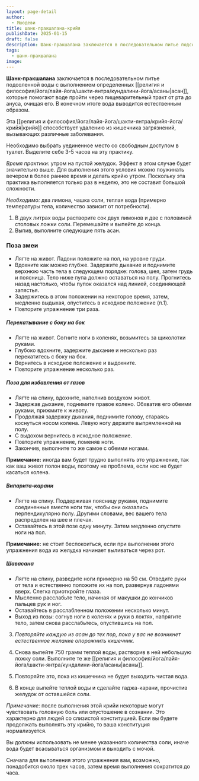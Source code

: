 ```yaml
---
layout: page-detail
author:
  - Яшодеви
title: шанк-пракшалана-крийя
publishDate: 2025-01-15
draft: false
description: Шанк-пракшалана заключается в последовательном питье подсоленной воды с выполнением определенных асан, которые помогают воде пройти через пищеварительный тракт от рта до ануса, очищая его. В конечном итоге вода выводится естественным образом.
tags:
  - шанк-пракшалана
image:
---
```

**Шанк-пракшалана** заключается в последовательном питье подсоленной воды с выполнением определенных [[религия и философия/йога/лайя-йога/шакти-янтра/кундалини-йога/асаны|асан]], которые помогают воде пройти через пищеварительный тракт от рта до ануса, очищая его. В конечном итоге вода выводится естественным образом.

Эта [[религия и философия/йога/лайя-йога/шакти-янтра/крийя-йога/крийя|крийя]] способствует удалению из кишечника загрязнений, вызывающих различные заболевания. 

Необходимо выбрать уединенное место со свободным доступом в туалет. Выделите себе 3-5 часов на эту практику.

*Время практики:* утром на пустой желудок. Эффект в этом случае будет значительно выше. Для выполнения этого условия можно поужинать вечером в более раннее время и делать крийю утром. Поскольку эта практика выполняется только раз в неделю, это не составит большой сложности. 

*Необходимо:* два лимона, чашка соли, теплая вода (примерно температуры тела, количество зависит от потребности). 

1. В двух литрах воды растворите сок двух лимонов и две с половиной столовых ложки соли. Перемешайте и выпейте до конца.
2. Выпив, выполните следующие пять асан. 

### Поза змеи 

- Лягте на живот. Ладони положите на пол, на уровне груди.
- Вдохните как можно глубже. Задержите дыхание и поднимите верхнюю часть тела в следующем порядке: голова, шея, затем грудь и поясница. Тело ниже пупа должно оставаться на полу. Прогнитесь назад настолько, чтобы пупок оказался над линией, соединяющей запястья.
- Задержитесь в этом положении на некоторое время, затем, медленно выдыхая, опуститесь в исходное положение (п.1).
- Повторите упражнение три раза. 

##### Перекатывание с боку на бок 

- Лягте на живот. Согните ноги в коленях, возьмитесь за щиколотки руками.
- Глубоко вдохните, задержите дыхание и несколько раз перекатитесь с боку на бок.
- Вернитесь в исходное положение и выдохните.
- Повторите упражнение несколько раз. 

##### Поза для избавления от газов 

- Лягте на спину, вдохните, наполнив воздухом живот.
- Задержав дыхание, поднимите правое колено. Обхватив его обеими руками, прижмите к животу.
- Продолжая задержку дыхания, поднимите голову, стараясь коснуться носом колена. Левую ногу держите выпрямленной на полу.
- С выдохом вернитесь в исходное положение.
- Повторите упражнение, поменяв ноги.
- Закончив, выполните то же самое с обеими ногами. 

**Примечание:** иногда вам будет трудно выполнять это упражнение, так как ваш живот полон воды, поэтому не проблема, если нос не будет касаться колена. 

##### Випарита-карани 

- Лягте на спину. Поддерживая поясницу руками, поднимите соединенные вместе ноги так, чтобы они оказались перпендикулярно полу. Другими словами, вес вашего тела распределен на шее и плечах.
- Оставайтесь в этой позе одну минуту. Затем медленно опустите ноги на пол. 

**Примечание:** не стоит беспокоиться, если при выполнении этого упражнения вода из желудка начинает выливаться через рот. 

##### Шавасана 

- Лягте на спину, разведите ноги примерно на 50 см. Отведите руки от тела и естественно положите их на пол, развернув ладонями вверх. Слегка приоткройте глаза.
- Мысленно расслабьте тело, начиная от макушки до кончиков пальцев рук и ног.
- Оставайтесь в расслабленном положении несколько минут. 
- Выход из позы: согнув ноги в коленях и руки в локтях, напрягите тело, затем снова расслабьтесь, опустившись на пол. 

3. *Повторяйте каждую из асан до тех пор, пока у вас не возникнет естественное желание опорожнить кишечник.* 

4. Снова выпейте 750 грамм теплой воды, растворив в ней небольшую ложку соли. Выполните те же [[религия и философия/йога/лайя-йога/шакти-янтра/кундалини-йога/асаны|асаны]]. 

5. Повторяйте это, пока из кишечника не будет выходить чистая вода. 

6. В конце выпейте теплой воды и сделайте гаджа-карани, прочистив желудок от оставшейся соли. 

*Примечание*: после выполнения этой крийи некоторые могут чувствовать головную боль или опустошение в сознании. Это характерно для людей со слизистой конституцией. Если вы будете продолжать выполнять эту крийю, то ваша конституция нормализуется. 

Вы должны использовать не менее указанного количества соли, иначе вода будет всасываться организмом и выходить с мочой. 

Сначала для выполнения этого упражнения вам, возможно, понадобится около трех часов, затем время выполнения сократится до часа.